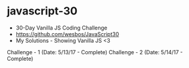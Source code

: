 # javascript-30

* 30-Day Vanilla JS Coding Challenge
* https://github.com/wesbos/JavaScript30
* My Solutions - Showing Vanilla JS <3

Challenge - 1 (Date: 5/13/17 - Complete)
Challenge - 2 (Date: 5/14/17 - Complete)
